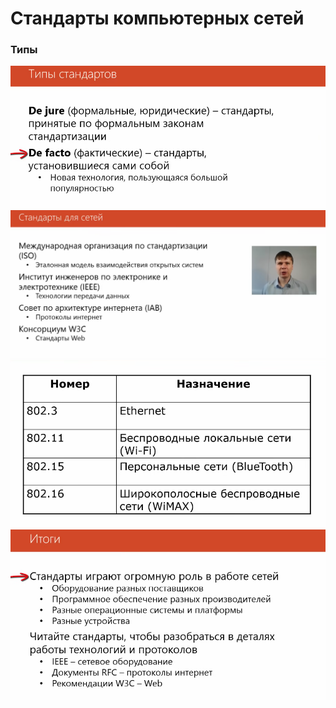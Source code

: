 # Стандарты компьютерных сетей

### Типы

![](ksnip_20240515-170125.png)
![](ksnip_20240515-170255.png)
![](ksnip_20240515-170357.png)
![](ksnip_20240515-170608.png)
